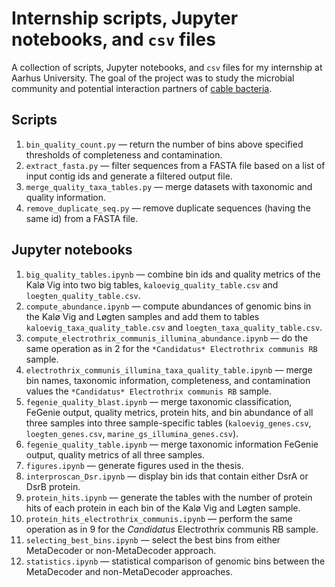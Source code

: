 # Internship scripts, Jupyter notebooks, and `csv` files
A collection of scripts, Jupyter notebooks, and `csv` files for my internship at Aarhus University. The goal of the project was to study the microbial community and potential interaction partners of [cable bacteria](https://en.wikipedia.org/wiki/Cable_bacteria).

## Scripts
1. `bin_quality_count.py` — return the number of bins above specified thresholds of completeness and contamination.
2. `extract_fasta.py` — filter sequences from a FASTA file based on a list of input contig ids and generate a filtered output file.
3. `merge_quality_taxa_tables.py` — merge datasets with taxonomic and quality information.
4. `remove_duplicate_seq.py` — remove duplicate sequences (having the same id) from a FASTA file.

## Jupyter notebooks
1. `big_quality_tables.ipynb` — combine bin ids and quality metrics of the Kalø Vig into two big tables, `kaloevig_quality_table.csv` and `loegten_quality_table.csv`.
2. `compute_abundance.ipynb` — compute abundances of genomic bins in the Kalø Vig and Løgten samples and add them to tables `kaloevig_taxa_quality_table.csv` and `loegten_taxa_quality_table.csv`.
3. `compute_electrothrix_communis_illumina_abundance.ipynb` — do the same operation as in 2 for the `*Candidatus* Electrothrix communis RB` sample.
4. `electrothrix_communis_illumina_taxa_quality_table.ipynb` — merge bin names, taxonomic information, completeness, and contamination values the `*Candidatus* Electrothrix communis RB` sample.
5. `fegenie_quality_blast.ipynb` — merge taxonomic classification, FeGenie output, quality metrics, protein hits, and bin abundance of all three samples into three sample-specific tables (`kaloevig_genes.csv`, `loegten_genes.csv`, `marine_gs_illumina_genes.csv`).
6. `fegenie_quality_table.ipynb` — merge taxonomic information FeGenie output, quality metrics of all three samples.
7. `figures.ipynb` — generate figures used in the thesis.
8. `interproscan_Dsr.ipynb` — display bin ids that contain either DsrA or DsrB protein.
9. `protein_hits.ipynb` — generate the tables with the number of protein hits of each protein in each bin of the Kalø Vig and Løgten sample.
10. `protein_hits_electrothrix_communis.ipynb` — perform the same operation as in 9 for the *Candidatus* Electrothrix communis RB sample.
11. `selecting_best_bins.ipynb` — select the best bins from either MetaDecoder or non-MetaDecoder approach.
12. `statistics.ipynb` — statistical comparison of genomic bins between the MetaDecoder and non-MetaDecoder approaches. 
